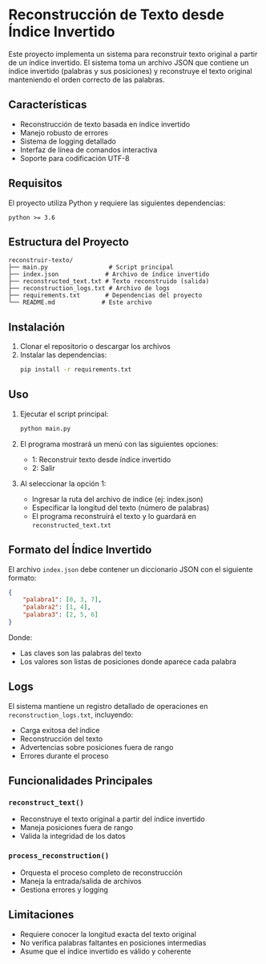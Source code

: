 # Reconstrucción de Texto desde Índice Invertido

Este proyecto implementa un sistema para reconstruir texto original a partir de un índice invertido. El sistema toma un archivo JSON que contiene un índice invertido (palabras y sus posiciones) y reconstruye el texto original manteniendo el orden correcto de las palabras.

## Características

- Reconstrucción de texto basada en índice invertido
- Manejo robusto de errores
- Sistema de logging detallado
- Interfaz de línea de comandos interactiva
- Soporte para codificación UTF-8

## Requisitos

El proyecto utiliza Python y requiere las siguientes dependencias:
```
python >= 3.6
```

## Estructura del Proyecto

```
reconstruir-texto/
├── main.py                 # Script principal
├── index.json             # Archivo de índice invertido
├── reconstructed_text.txt # Texto reconstruido (salida)
├── reconstruction_logs.txt # Archivo de logs
├── requirements.txt       # Dependencias del proyecto
└── README.md             # Este archivo
```

## Instalación

1. Clonar el repositorio o descargar los archivos
2. Instalar las dependencias:
   ```bash
   pip install -r requirements.txt
   ```

## Uso

1. Ejecutar el script principal:
   ```bash
   python main.py
   ```

2. El programa mostrará un menú con las siguientes opciones:
   - 1: Reconstruir texto desde índice invertido
   - 2: Salir

3. Al seleccionar la opción 1:
   - Ingresar la ruta del archivo de índice (ej: index.json)
   - Especificar la longitud del texto (número de palabras)
   - El programa reconstruirá el texto y lo guardará en `reconstructed_text.txt`

## Formato del Índice Invertido

El archivo `index.json` debe contener un diccionario JSON con el siguiente formato:
```json
{
    "palabra1": [0, 3, 7],
    "palabra2": [1, 4],
    "palabra3": [2, 5, 6]
}
```
Donde:
- Las claves son las palabras del texto
- Los valores son listas de posiciones donde aparece cada palabra

## Logs

El sistema mantiene un registro detallado de operaciones en `reconstruction_logs.txt`, incluyendo:
- Carga exitosa del índice
- Reconstrucción del texto
- Advertencias sobre posiciones fuera de rango
- Errores durante el proceso

## Funcionalidades Principales

### `reconstruct_text()`
- Reconstruye el texto original a partir del índice invertido
- Maneja posiciones fuera de rango
- Valida la integridad de los datos

### `process_reconstruction()`
- Orquesta el proceso completo de reconstrucción
- Maneja la entrada/salida de archivos
- Gestiona errores y logging

## Limitaciones

- Requiere conocer la longitud exacta del texto original
- No verifica palabras faltantes en posiciones intermedias
- Asume que el índice invertido es válido y coherente
